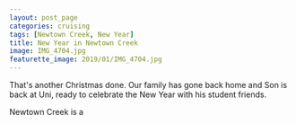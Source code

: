 ```yaml
---
layout: post_page
categories: cruising
tags: [Newtown Creek, New Year]
title: New Year in Newtown Creek
image: IMG_4704.jpg
featurette_image: 2019/01/IMG_4704.jpg
---
```

That's another Christmas done. Our family has gone back home and Son is back at Uni,
ready to celebrate the New Year with his student friends.

Newtown Creek is a
